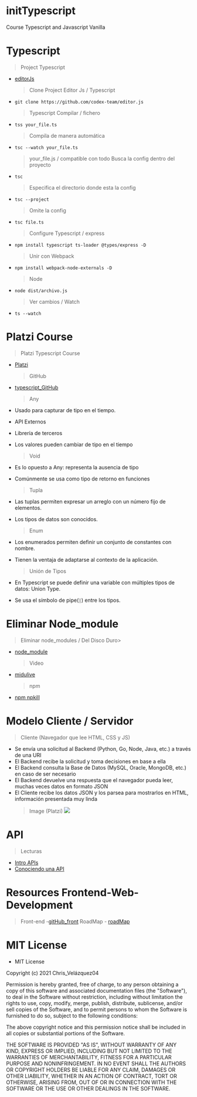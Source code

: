 # initTypescript

Course Typescript and Javascript Vanilla

# Typescript

> Project Typescript

- [editorJs](https://editorjs.io/)
  > Clone Project Editor Js / Typescript
- `git clone https://github.com/codex-team/editor.js`
  > Typescript Compilar / fichero
- `tss your_file.ts`
  > Compila de manera automática
- `tsc --watch your_file.ts`
  > your_file.js / compatible con todo
  > Busca la config dentro del proyecto
- `tsc`
  > Especifica el directorio donde esta la config
- `tsc --project`
  > Omite la config
- `tsc file.ts`
  > Configure Typescript / express
- `npm install typescript ts-loader @types/express -D`
  > Unir con Webpack
- `npm install webpack-node-externals -D`
  > Node
- `node dist/archivo.js`
  > Ver cambios / Watch
- `ts --watch`

# Platzi Course

> Platzi Typescript Course

- [Platzi](https://platzi.com)

  > GitHub

- [typescript_GitHub](https://github.com/luixaviles/platzi-typescript)
  > Any
- Usado para capturar de tipo en el tiempo.
- API Externos
- Librería de terceros
- Los valores pueden cambiar de tipo en el tiempo
  > Void
- Es lo opuesto a Any: representa la ausencia de tipo
- Comúnmente se usa como tipo de retorno en funciones
  > Tupla
- Las tuplas permiten expresar un arreglo con un número fijo de elementos.
- Los tipos de datos son conocidos.
  > Enum
- Los enumerados permiten definir un conjunto de constantes con nombre.
- Tienen la ventaja de adaptarse al contexto de la aplicación.
  > Unión de Tipos
- En Typescript se puede definir una variable con múltiples tipos de datos: Union Type.
- Se usa el símbolo de pipe(`|`) entre los tipos.

# Eliminar Node_module

> Eliminar node_modules / Del Disco Duro>

- [node_module](https://www.npmjs.com/package/npkill)
  > Video
- [midulive](https://www.youtube.com/watch?v=G9d9FCcdbgA)
  > npm
- [npm npkill](https://www.npmjs.com/package/npkill)

# Modelo Cliente / Servidor

> Cliente (Navegador que lee HTML, CSS y JS)

- Se envía una solicitud al Backend (Python, Go, Node, Java, etc.) a través de una URI
- El Backend recibe la solicitud y toma decisiones en base a ella
- El Backend consulta la Base de Datos (MySQL, Oracle, MongoDB, etc.) en caso de ser necesario
- El Backend devuelve una respuesta que el navegador pueda leer, muchas veces datos en formato JSON
- El Cliente recibe los datos JSON y los parsea para mostrarlos en HTML, información presentada muy linda
  > Image (Platzi)
  > ![](https://i.stack.imgur.com/mcTKf.jpg)

# API

> Lecturas

- [Intro APIs](https://platzi.com/clases/1751-webscraping/24807-introduccion-a-apis/)
- [Conociendo una API](https://platzi.com/clases/1653-digital-ocean/21724-conociendo-una-api/)

# Resources Frontend-Web-Development

> Front-end -[gitHub_front](https://github.com/RitikPatni/Front-End-Web-Development-Resources)
> RoadMap - [roadMap](https://roadmap.sh/)

# MIT License

- MIT License

Copyright (c) 2021 Chris_Velázquez04

Permission is hereby granted, free of charge, to any person obtaining a copy
of this software and associated documentation files (the "Software"), to deal
in the Software without restriction, including without limitation the rights
to use, copy, modify, merge, publish, distribute, sublicense, and/or sell
copies of the Software, and to permit persons to whom the Software is
furnished to do so, subject to the following conditions:

The above copyright notice and this permission notice shall be included in all
copies or substantial portions of the Software.

THE SOFTWARE IS PROVIDED "AS IS", WITHOUT WARRANTY OF ANY KIND, EXPRESS OR
IMPLIED, INCLUDING BUT NOT LIMITED TO THE WARRANTIES OF MERCHANTABILITY,
FITNESS FOR A PARTICULAR PURPOSE AND NONINFRINGEMENT. IN NO EVENT SHALL THE
AUTHORS OR COPYRIGHT HOLDERS BE LIABLE FOR ANY CLAIM, DAMAGES OR OTHER
LIABILITY, WHETHER IN AN ACTION OF CONTRACT, TORT OR OTHERWISE, ARISING FROM,
OUT OF OR IN CONNECTION WITH THE SOFTWARE OR THE USE OR OTHER DEALINGS IN THE
SOFTWARE.
